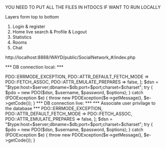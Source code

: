 YOU NEED TO PUT ALL THE FILES IN HTDOCS IF WANT TO RUN LOCALLY

Layers form top to bottom 
1. Login & register 
2. Home live search & Profile & Logout
3. Statistics
4. Rooms
5. Chat

http://localhost:8888/WAYD/public/SocialNetwork_#/index.php

*** DB connection local: ***

<?php
$type     = 'mysql';
$server   = 'localhost';
$db       = 'social_network_db';
$port     = '8889';
$charset  = 'utf8';

$username = 'testuser';
$password = 'testuserpassword42';

$options  = [
    PDO::ATTR_ERRMODE            => PDO::ERRMODE_EXCEPTION,
    PDO::ATTR_DEFAULT_FETCH_MODE => PDO::FETCH_ASSOC,
    PDO::ATTR_EMULATE_PREPARES   => false,
];

$dsn = "$type:host=$server;dbname=$db;port=$port;charset=$charset"; 
try {
    $pdo = new PDO($dsn, $username, $password, $options);
} catch (PDOException $e) {
    throw new PDOException($e->getMessage(), $e->getCode());
}

*** DB connection live: ***
*** Associate user privilage to the database ***

<?php
$type     = 'mysql';
$server   = 'localhost';
$db       = '???';
$port     = '3306';
$charset  = 'utf8';

$username = '???';
$password = '???';

$options  = [
    PDO::ATTR_ERRMODE            => PDO::ERRMODE_EXCEPTION,
    PDO::ATTR_DEFAULT_FETCH_MODE => PDO::FETCH_ASSOC,
    PDO::ATTR_EMULATE_PREPARES   => false,
];

$dsn = "$type:host=$server;dbname=$db;port=$port;charset=$charset";
try {
    $pdo = new PDO($dsn, $username, $password, $options);
} catch (PDOException $e) {
    throw new PDOException($e->getMessage(), $e->getCode());
}



